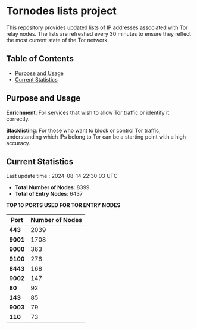 # Tornodes lists project

This repository provides updated lists of IP addresses associated with Tor relay nodes. The lists are refreshed every 30 minutes to ensure they reflect the most current state of the Tor network.

## Table of Contents

- [Purpose and Usage](#purpose-and-usage)
- [Current Statistics](#current-statistics)


## Purpose and Usage

**Enrichment**: For services that wish to allow Tor traffic or identify it correctly.

**Blacklisting**: For those who want to block or control Tor traffic, understanding which IPs belong to Tor can be a starting point with a high accuracy.

## Current Statistics

Last update time : 2024-08-14 22:30:03 UTC

- **Total Number of Nodes**: 8399
- **Total of Entry Nodes**: 6437

**TOP 10 PORTS USED FOR TOR ENTRY NODES**

| **Port** | **Number of Nodes** |
|------|-----------------|
| **443**   | 2039  |
| **9001**   | 1708  |
| **9000**   | 363  |
| **9100**   | 276  |
| **8443**   | 168  |
| **9002**   | 147  |
| **80**   | 92  |
| **143**   | 85  |
| **9003**   | 79  |
| **110**   | 73  |

